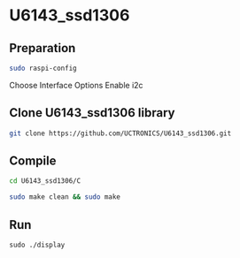 # U6143_ssd1306
## Preparation
```bash
sudo raspi-config
```
Choose Interface Options 
Enable i2c

##  Clone U6143_ssd1306 library 
```bash
git clone https://github.com/UCTRONICS/U6143_ssd1306.git
```
## Compile 
```bash
cd U6143_ssd1306/C
```
```bash
sudo make clean && sudo make 
```
## Run 
```
sudo ./display
```







